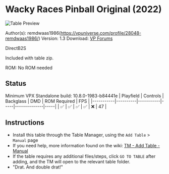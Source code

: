 ﻿# Wacky Races Pinball Original (2022)

![Table Preview](../../images/vpx-wackyraces.jpg)

Author(s): remdwaas1986(https://vpuniverse.com/profile/28048-remdwaas1986/)
Version: 1.3 
Download: [VP Forums](https://vpuniverse.com/files/file/10011-wacky-races/)

DirectB2S
 
Included with table zip.

ROM:
No ROM needed


## Status 

Minimum VPX Standalone build: 10.8.0-1983-b84441e
| Playfield | Controls | Backglass | DMD | ROM Required | FPS | 
|-----------|----------|-----------|-----|--------------|-----|
| :white_check_mark: | :white_check_mark: | :white_check_mark: | :white_check_mark: | :x: | 47 |

## Instructions

- Install this table through the Table Manager, using the `Add Table` > `Manual` page
- If you need help, more information found on the wiki: [TM - Add Table - Manual](https://github.com/LegendsUnchained/vpx-standalone-alp4k/wiki/%5B04%5D-%F0%9F%A7%A1-TM-%E2%80%90-Other-Features#add-table---manual)
- If the table requires any additional files/steps, click `GO TO TABLE` after adding, and the TM will open to the relevant table folder.
- "Drat. And double drat!"

